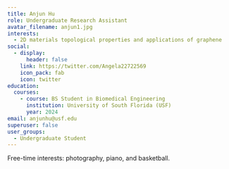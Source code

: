 ```yaml
---
title: Anjun Hu
role: Undergraduate Research Assistant
avatar_filename: anjun1.jpg
interests:
  - 2D materials topological properties and applications of graphene
social:
  - display:
      header: false
    link: https://twitter.com/Angela22722569
    icon_pack: fab
    icon: twitter
education:
  courses:
    - course: BS Student in Biomedical Engineering
      institution: University of South Florida (USF)
      year: 2024
email: anjunhu@usf.edu
superuser: false
user_groups:
  - Undergraduate Student
---
```



Free-time interests: photography, piano, and basketball.
